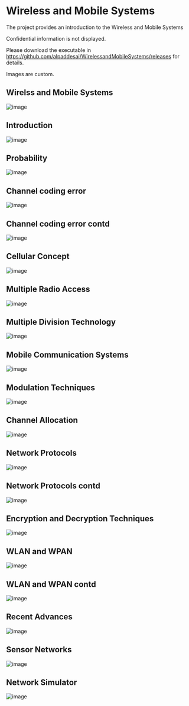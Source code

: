 # Wireless and Mobile Systems

The project provides an introduction to the Wireless and Mobile Systems

Confidential information is not displayed.

Please download the executable in https://github.com/alpaddesai/WirelessandMobileSystems/releases for details.

Images are custom.

## Wirelss and Mobile Systems
![image](MobileSystems.png)

## Introduction
![image](Introduction.png)

## Probability
![image](probability.png)

## Channel coding error
![image](ChannelCodingErrorControl.png)

## Channel coding error contd
![image](ChannelCodingErrorContd.png)

## Cellular Concept
![image](CellularConcept.png)

## Multiple Radio Access
![image](MultipleRadioAccess.png)

## Multiple Division Technology
![image](MultipleDivisionTechniques.png)

## Mobile Communication Systems
![image](MobileCommSystems.png)

## Modulation Techniques
![image](ModulationTechniques.png)

## Channel Allocation 
![image](ChannelAllocation.png)

## Network Protocols
![image](NetworkProtocols.png)

## Network Protocols contd
![image](NetworkProtocolsContd.png)

## Encryption and Decryption Techniques
![image](EncryptionDecryptionTechnique.png)

## WLAN and WPAN
![image](WLANWPAN.png)

## WLAN and WPAN contd
![image](WPANContd.png)

## Recent Advances
![image](RecentAdvances.png)

## Sensor Networks
![image](SensorNetworks.png)

## Network Simulator
![image](NetworkSimulator.png)


